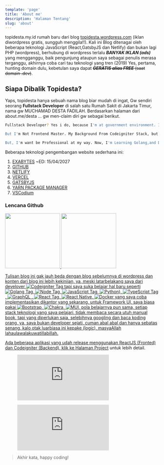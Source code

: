 ```yaml
---
template: 'page'
title: 'About me'
description: 'Halaman Tentang'
slug: 'about'
---
```


topidesta.my.id rumah baru dari blog <a href="https://topidesta.my.id/" target="_blank"> topidesta.wordpress.com</a> (iklan diwordpress gratis, sungguh menggila!!). Kali ini Blog ditenagai oleh beberapa teknologi JavaScript (React,GatsbyJS dan Netlify) dan bukan lagi PHP (wordpress), berhubung di wordpress terlalu **_BANYAK IKLAN (ads)_** yang mengganggu, baik pengunjung ataupun saya sebagai penulis merasa terganggu, akhirnya coba cari tau teknologi yang tren (2019) Yes, pertama, hunting domain dulu, kebetulan saya dapat ~~**_GERATIS alias FREE_** (saat domain .dev)~~.

## Siapa Dibalik Topidesta?

Yaps, topidesta hanya sebuah nama blog biar mudah di ingat, Gw sendiri seorang **Fullstack Developer** di salah satu Rumah Sakit di Jakarta Timur, nama gw MUCHAMAD DESTA FADILAH. Berdasarkan halaman dari about.me/desta ... gw men-claim diri gw sebagai berikut.

```bash
Fullstack Developer? Yes i do, because I'm at government environment. I fall in love ReactJS and NextJS.

But I'm Not Frontend Master. My Background From Codeigniter Stack, but I'm not Backend Master too.

But, I'm want be Professional at my way. Now, I'm Learning Golang,and Do some Project with ReactJS or NextJS Cycle.
```

Beberapa teknologi pengembangan website sederhana ini:

1. [EXABYTES](https://kutt.it/uF3WcK) ~ED: 15/04/2027
2. [GITHUB](https://kutt.it/github)
3. [NETLIFY](https://kutt.it/netlify)
4. [VERCEL](https://kutt.it/vercel)
5. [GATSBYJS](https://kutt.it/gatsbyjs)
6. [YARN PACKAGE MANAGER](https://kutt.it/yarn)
7. [VSCodium](https://kutt.it/vscodium)

### Lencana Github

<div>
  <a href="https://github.com/mdestafadilah">
  <img height="180em" src="https://github-readme-stats.vercel.app/api?username=mdestafadilah&show_icons=true&theme=tokyonight&include_all_commits=true&count_private=true"/>
  <img height="180em" src="https://github-readme-stats.vercel.app/api/top-langs/?username=mdestafadilah&layout=compact&langs_count=7&theme=tokyonight"/>
</div>

Tulisan blog ini gak jauh beda dengan blog sebelumnya di wordpress dan konten dari blog ini lebih kekiniian, ya, meski latarbelakang saya dari develover ![Codeigniter Tag](https://img.shields.io/badge/Codeigniter-E34F26?style=for-the-badge&logo=codeigniter&logoColor=white) tapi saya suka belajar hal baru seperti ![Golang Tag](https://img.shields.io/badge/Go-00ADD8?style=for-the-badge&logo=go&logoColor=white), ![Node Tag](https://img.shields.io/badge/Node.js-339933?style=for-the-badge&logo=nodedotjs&logoColor=white), ![JavaScript Tag](https://img.shields.io/badge/JavaScript-323330?style=for-the-badge&logo=javascript&logoColor=F7DF1E), ![Python](https://img.shields.io/badge/python-3670A0?style=for-the-badge&logo=python&logoColor=ffdd54)), ![TypeScript Tag](https://img.shields.io/badge/TypeScript-007ACC?style=for-the-badge&logo=typescript&logoColor=white), ![GraphQL](https://img.shields.io/badge/GraphQl-E10098?style=for-the-badge&logo=graphql&logoColor=white) ,
![React Tag](https://img.shields.io/badge/React-20232A?style=for-the-badge&logo=react&logoColor=61DAFB), ![React Native](https://img.shields.io/badge/react_native-%2320232a.svg?style=for-the-badge&logo=react&logoColor=%2361DAFB), ![Docker](https://img.shields.io/badge/docker-%230db7ed.svg?style=for-the-badge&logo=docker&logoColor=white) yang saya coba implementasikan dikantor yang sekarang, untuk Framework UI, saya biasa pakai ![Bootstrap](https://img.shields.io/badge/bootstrap-%23563D7C.svg?style=for-the-badge&logo=bootstrap&logoColor=white), ![Chakra](https://img.shields.io/badge/chakra-%234ED1C5.svg?style=for-the-badge&logo=chakraui&logoColor=white), ![MUI](https://img.shields.io/badge/MUI-%230081CB.svg?style=for-the-badge&logo=material-ui&logoColor=white), pola belajarnya pun sama, setiap stack teknologi yang saya pelajari, tidak membaca secara utuh manual book, tapi yang diperlukan saja, selebihnya googling dan baca koding orang, ya, saya bukan developer sejati, cuman abal abal dan hanya sebatas senang, kalo otak luarbiasa ini kepake (logic), masyaAllah lahaulawalakuwatillabillah.

Ada beberapa aplikasi yang udah release menggunakan ReactJS (Fronted) dan Codeigniter (Backend), klik ke [Halaman Project](projek) untuk lebih detail.

<figure><embed src="https://wakatime.com/share/@topidesta/6d3200ff-9b6f-4d3c-9488-2c546204092d.svg"></embed></figure>

<figure><embed src="https://wakatime.com/share/@topidesta/7eda6f42-4b96-43e7-9420-273eda8e0f52.svg"></embed></figure>

> Akhir kata, happy coding!
